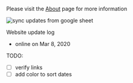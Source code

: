 


Please visit the [About](https://weileizeng.github.io/Cancelled-Academic-Conferences/) page for more information

![sync updates from google sheet](https://github.com/WeileiZeng/Cancelled-Academic-Conferences/workflows/sync%20updates%20from%20google%20sheet/badge.svg)

Website update log
* online on Mar 8, 2020


TODO:
- [ ] verify links
- [ ] add color to sort dates
